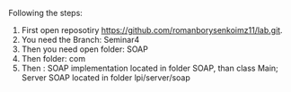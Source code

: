 Following the steps:

1. First open reposotiry https://github.com/romanborysenkoimz11/lab.git.
2.  You need the Branch: Seminar4
3. Then you need open folder: SOAP
4. Then folder: com
5. Then : SOAP implementation located in folder SOAP, than class Main;
	              Server SOAP located in folder lpi/server/soap
